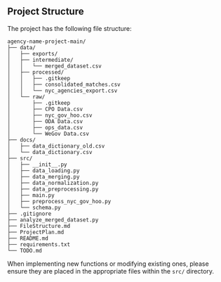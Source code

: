 ## Project Structure

The project has the following file structure:

```
agency-name-project-main/
├── data/
│   ├── exports/
│   ├── intermediate/
│   │   └── merged_dataset.csv
│   ├── processed/
│   │   ├── .gitkeep
│   │   ├── consolidated_matches.csv
│   │   └── nyc_agencies_export.csv
│   └── raw/
│       ├── .gitkeep
│       ├── CPO Data.csv
│       ├── nyc_gov_hoo.csv
│       ├── ODA Data.csv
│       ├── ops_data.csv
│       └── WeGov Data.csv
├── docs/
│   ├── data_dictionary_old.csv
│   └── data_dictionary.csv
├── src/
│   ├── __init__.py
│   ├── data_loading.py
│   ├── data_merging.py
│   ├── data_normalization.py
│   ├── data_preprocessing.py
│   ├── main.py
│   ├── preprocess_nyc_gov_hoo.py
│   └── schema.py
├── .gitignore
├── analyze_merged_dataset.py
├── FileStructure.md
├── ProjectPlan.md
├── README.md
├── requirements.txt
└── TODO.md
```

When implementing new functions or modifying existing ones, please ensure they are placed in the appropriate files within the `src/` directory.